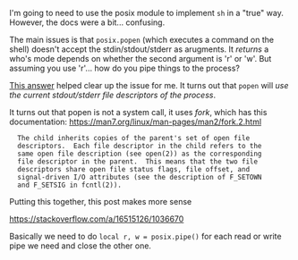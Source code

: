 
I'm going to need to use the posix module to implement `sh` in a "true" way.
However, the docs were a bit... confusing.

The main issues is that `posix.popen` (which executes a command on the shell)
doesn't accept the stdin/stdout/stderr as arugments. It _returns_ a who's
mode depends on whether the second argument is 'r' or 'w'. But assuming you
use 'r'... how do you pipe things to the process?

[This answer](https://stackoverflow.com/a/280587/1036670) helped clear up the
issue for me. It turns out that `popen` will _use the current stdout/stderr
file descriptors of the process_.

It turns out that popen is not a system call, it uses _fork_, which has this
documentation: https://man7.org/linux/man-pages/man2/fork.2.html

```
  The child inherits copies of the parent's set of open file
  descriptors.  Each file descriptor in the child refers to the
  same open file description (see open(2)) as the corresponding
  file descriptor in the parent.  This means that the two file
  descriptors share open file status flags, file offset, and
  signal-driven I/O attributes (see the description of F_SETOWN
  and F_SETSIG in fcntl(2)).
```


Putting this together, this post makes more sense

https://stackoverflow.com/a/16515126/1036670

Basically we need to do `local r, w = posix.pipe()` for each read or write pipe
we need and close the other one.

